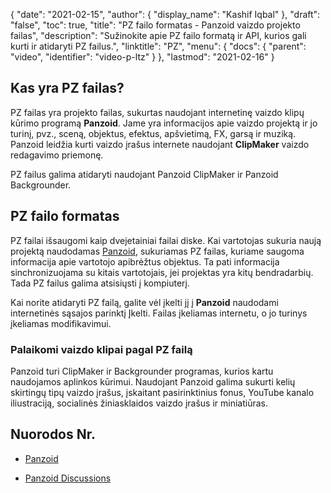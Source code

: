 {
  "date": "2021-02-15",
  "author": {
    "display_name": "Kashif Iqbal"
},
  "draft": "false",
  "toc": true,
  "title": "PZ failo formatas - Panzoid vaizdo projekto failas",
  "description": "Sužinokite apie PZ failo formatą ir API, kurios gali kurti ir atidaryti PZ failus.",
  "linktitle": "PZ",
  "menu": {
    "docs": {
      "parent": "video",
      "identifier": "video-p-ltz"
}
},
  "lastmod": "2021-02-16"
}

## Kas yra PZ failas?

PZ failas yra projekto failas, sukurtas naudojant internetinę vaizdo klipų kūrimo programą **Panzoid**. Jame yra informacijos apie vaizdo projektą ir jo turinį, pvz., sceną, objektus, efektus, apšvietimą, FX, garsą ir muziką. Panzoid leidžia kurti vaizdo įrašus internete naudojant **ClipMaker** vaizdo redagavimo priemonę.

PZ failus galima atidaryti naudojant Panzoid ClipMaker ir Panzoid Backgrounder.

## PZ failo formatas

PZ failai išsaugomi kaip dvejetainiai failai diske. Kai vartotojas sukuria naują projektą naudodamas [Panzoid](https://panzoid.com/), sukuriamas PZ failas, kuriame saugoma informacija apie vartotojo apibrėžtus objektus. Ta pati informacija sinchronizuojama su kitais vartotojais, jei projektas yra kitų bendradarbių. Tada PZ failus galima atsisiųsti į kompiuterį.

Kai norite atidaryti PZ failą, galite vėl įkelti jį į **Panzoid** naudodami internetinės sąsajos parinktį Įkelti. Failas įkeliamas internetu, o jo turinys įkeliamas modifikavimui.

### Palaikomi vaizdo klipai pagal PZ failą

Panzoid turi ClipMaker ir Backgrounder programas, kurios kartu naudojamos aplinkos kūrimui. Naudojant Panzoid galima sukurti kelių skirtingų tipų vaizdo įrašus, įskaitant pasirinktinius fonus, YouTube kanalo iliustraciją, socialinės žiniasklaidos vaizdo įrašus ir miniatiūras.

## Nuorodos Nr.

* [Panzoid](https://panzoid.com/)

* [Panzoid Discussions](https://panzoid.com/discussions)


